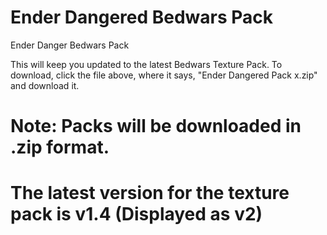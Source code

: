 # Ender Dangered Bedwars Pack

Ender Danger Bedwars Pack

This will keep you updated to the latest Bedwars Texture Pack.
To download, click the file above, where it says, "Ender Dangered Pack x.zip" and download it.

# Note: Packs will be downloaded in .zip format.

# The latest version for the texture pack is v1.4 (Displayed as v2)
